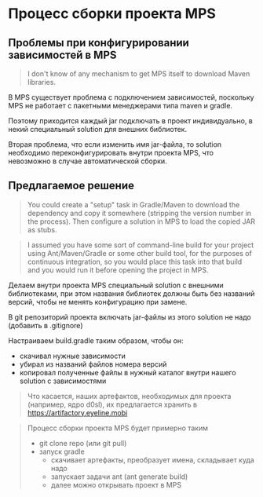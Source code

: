 # Процесс сборки проекта MPS

## Проблемы при конфигурировании зависимостей в MPS

> I don't know of any mechanism to get MPS itself to download Maven libraries.

В MPS существует проблема с подключением зависимостей, поскольку MPS не работает с пакетными менеджерами типа maven и gradle.

Поэтому приходится каждый jar подключать в проект индивидуально, в некий специальный solution для внешних библиотек.

Вторая проблема, что если изменить имя jar-файла, то solution необходимо переконфигурировать внутри проекта MPS, что невозможно в случае автоматической сборки.

## Предлагаемое решение

> You could create a "setup" task in Gradle/Maven to download the dependency and copy it somewhere (stripping the version number in the process). Then configure a solution in MPS to load the copied JAR as stubs.

> I assumed you have some sort of command-line build for your project using Ant/Maven/Gradle or some other build tool, for the purposes of continuous integration, so you would place this task into that build and you would run it before opening the project in MPS.

Делаем внутри проекта MPS специальный solution с внешними библиотеками, при этом названия библиотек должны быть без названий версий, чтобы не менять конфигурацию при замене.

В git репозиторий проекта включать jar-файлы из этого solution не надо (добавить в .gitignore)

Настраиваем build.gradle таким образом, чтобы он:
+ скачивал нужные зависимости
+ убирал из названий файлов номера версий
+ копировал полученные файлы в нужный каталог внутри нашего solution с зависимостями

> Что касается, наших артефактов, необходимых для проекта (например, ядро d0sl), их предлагается хранить в https://artifactory.eyeline.mobi

> Процесс сборки проекта MPS будет примерно таким
> + git clone repo (или git pull)
> + запуск gradle
>   - скачивает артефакты, преобразует имена, складывает куда надо
>   - запускает задачи ant (ant generate build)
>   - далее можно открывать проект в MPS


